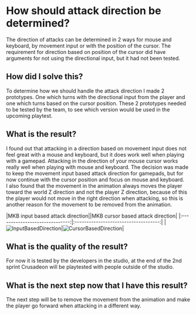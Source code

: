 # How should attack direction be determined?
The direction of attacks can be determined in 2 ways for mouse and keyboard, by movement input or with the position of the cursor. 
The requirement for direction based on position of the cursor did have arguments for not using the directional input, but it had not been tested. 

## How did I solve this?
To determine how we should handle the attack direction I made 2 prototypes. One which turns with the directional input from the player and one which turns based on the cursor position. These 2 prototypes needed to be tested by the team, to see which version would be used in the upcoming playtest.

## What is the result?
I found out that attacking in a direction based on movement input does not feel great with a mouse and keyboard, 
but it does work well when playing with a gamepad. Attacking in the direction of your mouse cursor works really well when
playing with mouse and keyboard. The decision was made to keep the movement input based attack direction for gamepads, but
for now continue with the cursor position and focus on mouse and keyboard.   
I also found that the movement in the animation always moves the player toward the world Z direction and not the player Z direction,
because of this the player would not move in the right direction when attacking, so this is another reason for the movement to be removed from the animation.

|MKB input based attack direction||MKB cursor based attack direction|
|:------------------------------:|:------------------------------------:|
|![InputBasedDirection](https://github.com/Timsel1/S6-Portfolio/assets/90602424/ba6987c7-6505-476b-afb7-f64638146eb4)|![CursorBasedDirection](https://github.com/Timsel1/S6-Portfolio/assets/90602424/79146876-da2a-4c15-90cd-dd1a87f956d0)|

## What is the quality of the result?
For now it is tested by the developers in the studio, at the end of the 2nd sprint Crusadeon will be playtested with people outside of the studio.

## What is the next step now that I have this result?
The next step will be to remove the movement from the animation and make the player go forward when attacking in a different way.
